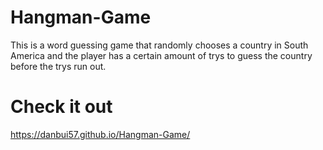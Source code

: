 # Hangman-Game
This is a word guessing game that randomly chooses a country in South America and the player has a certain
amount of trys to guess the country before the trys run out.


# Check it out
https://danbui57.github.io/Hangman-Game/
